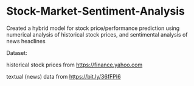 # Stock-Market-Sentiment-Analysis
Created a hybrid model for stock price/performance prediction using numerical analysis of historical stock prices, and sentimental analysis of news headlines

Dataset:

historical stock prices from https://finance.yahoo.com

textual (news) data from https://bit.ly/36fFPI6
